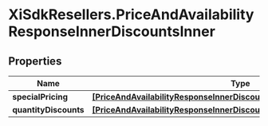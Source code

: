 # XiSdkResellers.PriceAndAvailabilityResponseInnerDiscountsInner

## Properties

Name | Type | Description | Notes
------------ | ------------- | ------------- | -------------
**specialPricing** | [**[PriceAndAvailabilityResponseInnerDiscountsInnerSpecialPricingInner]**](PriceAndAvailabilityResponseInnerDiscountsInnerSpecialPricingInner.md) |  | [optional] 
**quantityDiscounts** | [**[PriceAndAvailabilityResponseInnerDiscountsInnerQuantityDiscountsInner]**](PriceAndAvailabilityResponseInnerDiscountsInnerQuantityDiscountsInner.md) |  | [optional] 


